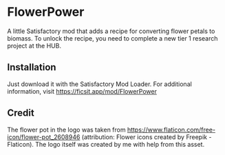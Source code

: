 # FlowerPower
A little Satisfactory mod that adds a recipe for converting flower petals to biomass. To unlock the recipe, you need to complete a new tier 1 research project at the HUB.

## Installation
Just download it with the Satisfactory Mod Loader. For additional information, visit https://ficsit.app/mod/FlowerPower

## Credit
The flower pot in the logo was taken from https://www.flaticon.com/free-icon/flower-pot_2608946 (attribution: Flower icons created by Freepik - Flaticon). The logo itself was created by me with help from this asset.
